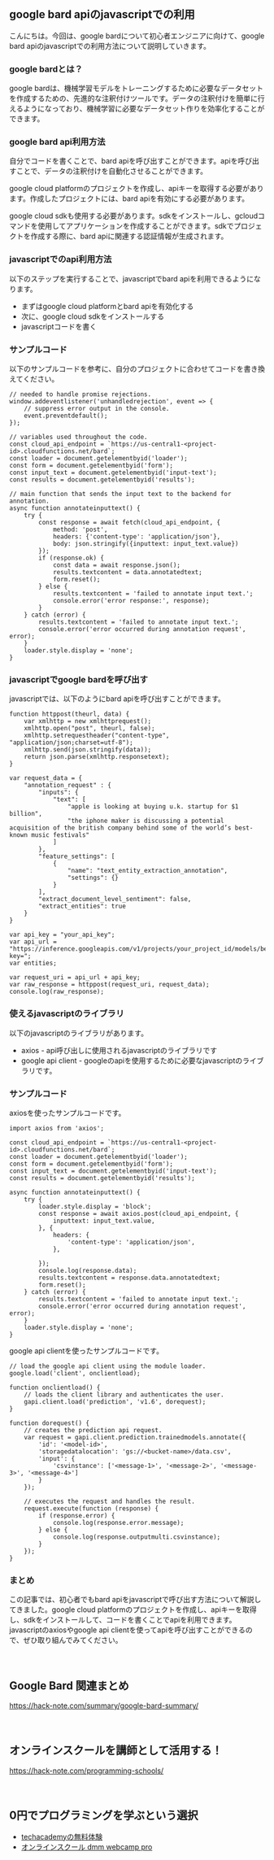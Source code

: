 <!--
title: 【google】bard apiのjavascriptでの利用
tags: google,bard,api,javascript
id: 
private: false
-->

## google bard apiのjavascriptでの利用

こんにちは。今回は、google bardについて初心者エンジニアに向けて、google bard apiのjavascriptでの利用方法について説明していきます。

### google bardとは？

google bardは、機械学習モデルをトレーニングするために必要なデータセットを作成するための、先進的な注釈付けツールです。データの注釈付けを簡単に行えるようになっており、機械学習に必要なデータセット作りを効率化することができます。

### google bard api利用方法

自分でコードを書くことで、bard apiを呼び出すことができます。apiを呼び出すことで、データの注釈付けを自動化させることができます。

google cloud platformのプロジェクトを作成し、apiキーを取得する必要があります。作成したプロジェクトには、bard apiを有効にする必要があります。

google cloud sdkも使用する必要があります。sdkをインストールし、gcloudコマンドを使用してアプリケーションを作成することができます。sdkでプロジェクトを作成する際に、bard apiに関連する認証情報が生成されます。

### javascriptでのapi利用方法

以下のステップを実行することで、javascriptでbard apiを利用できるようになります。

* まずはgoogle cloud platformとbard apiを有効化する
* 次に、google cloud sdkをインストールする
* javascriptコードを書く

### サンプルコード

以下のサンプルコードを参考に、自分のプロジェクトに合わせてコードを書き換えてください。

```
// needed to handle promise rejections.
window.addeventlistener('unhandledrejection', event => {
    // suppress error output in the console.
    event.preventdefault();
});

// variables used throughout the code.
const cloud_api_endpoint = `https://us-central1-<project-id>.cloudfunctions.net/bard`;
const loader = document.getelementbyid('loader');
const form = document.getelementbyid('form');
const input_text = document.getelementbyid('input-text');
const results = document.getelementbyid('results');

// main function that sends the input text to the backend for annotation.
async function annotateinputtext() {
    try {
        const response = await fetch(cloud_api_endpoint, {
            method: 'post',
            headers: {'content-type': 'application/json'},
            body: json.stringify({inputtext: input_text.value})
        });
        if (response.ok) {
            const data = await response.json();
            results.textcontent = data.annotatedtext;
            form.reset();
        } else {
            results.textcontent = 'failed to annotate input text.';
            console.error('error response:', response);
        }
    } catch (error) {
        results.textcontent = 'failed to annotate input text.';
        console.error('error occurred during annotation request', error);
    }
    loader.style.display = 'none';
}
```

### javascriptでgoogle bardを呼び出す

javascriptでは、以下のようにbard apiを呼び出すことができます。

```
function httppost(theurl, data) {
    var xmlhttp = new xmlhttprequest();
    xmlhttp.open("post", theurl, false);
    xmlhttp.setrequestheader("content-type", "application/json;charset=utf-8");
    xmlhttp.send(json.stringify(data));
    return json.parse(xmlhttp.responsetext);
}

var request_data = {
    "annotation_request" : {
        "inputs": {
            "text": [
                "apple is looking at buying u.k. startup for $1 billion",
                "the iphone maker is discussing a potential acquisition of the british company behind some of the world’s best-known music festivals"
            ]
        },
        "feature_settings": [
            {
                "name": "text_entity_extraction_annotation",
                "settings": {}
            }
        ],
        "extract_document_level_sentiment": false,
        "extract_entities": true
    }
}

var api_key = "your_api_key";
var api_url = "https://inference.googleapis.com/v1/projects/your_project_id/models/bert_ner:predict?key=";
var entities;

var request_uri = api_url + api_key;
var raw_response = httppost(request_uri, request_data);
console.log(raw_response);
```

### 使えるjavascriptのライブラリ

以下のjavascriptのライブラリがあります。

* axios - api呼び出しに使用されるjavascriptのライブラリです
* google api client - googleのapiを使用するために必要なjavascriptのライブラリです。

### サンプルコード

axiosを使ったサンプルコードです。

```
import axios from 'axios';

const cloud_api_endpoint = `https://us-central1-<project-id>.cloudfunctions.net/bard`;
const loader = document.getelementbyid('loader');
const form = document.getelementbyid('form');
const input_text = document.getelementbyid('input-text');
const results = document.getelementbyid('results');

async function annotateinputtext() {
    try {
        loader.style.display = 'block';
        const response = await axios.post(cloud_api_endpoint, {
            inputtext: input_text.value,
        }, {
            headers: {
                'content-type': 'application/json',
            },

        });
        console.log(response.data);
        results.textcontent = response.data.annotatedtext;
        form.reset();
    } catch (error) {
        results.textcontent = 'failed to annotate input text.';
        console.error('error occurred during annotation request', error);
    }
    loader.style.display = 'none';
}
```

google api clientを使ったサンプルコードです。

```
// load the google api client using the module loader.
google.load('client', onclientload);

function onclientload() {
    // loads the client library and authenticates the user. 
    gapi.client.load('prediction', 'v1.6', dorequest);
}

function dorequest() {
    // creates the prediction api request.
    var request = gapi.client.prediction.trainedmodels.annotate({
        'id': '<model-id>',
        'storagedatalocation': 'gs://<bucket-name>/data.csv',
        'input': {
            'csvinstance': ['<message-1>', '<message-2>', '<message-3>', '<message-4>']
        }
    });

    // executes the request and handles the result.
    request.execute(function (response) {
        if (response.error) {
            console.log(response.error.message);
        } else {
            console.log(response.outputmulti.csvinstance);
        }
    });
}
```

### まとめ

この記事では、初心者でもbard apiをjavascriptで呼び出す方法について解説してきました。google cloud platformのプロジェクトを作成し、apiキーを取得し、sdkをインストールして、コードを書くことでapiを利用できます。javascriptのaxiosやgoogle api clientを使ってapiを呼び出すことができるので、ぜひ取り組んでみてください。

　

## Google Bard 関連まとめ
https://hack-note.com/summary/google-bard-summary/

　

## オンラインスクールを講師として活用する！
https://hack-note.com/programming-schools/

　

## 0円でプログラミングを学ぶという選択
- [techacademyの無料体験](//af.moshimo.com/af/c/click?a_id=2612475&amp;p_id=1555&amp;pc_id=2816&amp;pl_id=22706&amp;url=https%3a%2f%2ftechacademy.jp%2fhtmlcss-trial%3futm_source%3dmoshimo%26utm_medium%3daffiliate%26utm_campaign%3dtextad)
- [オンラインスクール dmm webcamp pro](//af.moshimo.com/af/c/click?a_id=2612482&amp;p_id=1363&amp;pc_id=2297&amp;pl_id=39999&amp;guid=on)

